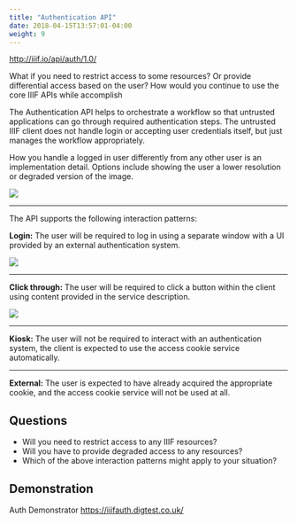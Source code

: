 ```yaml
---
title: "Authentication API"
date: 2018-04-15T13:57:01-04:00
weight: 9
---
```


<!-- #backlog:290 What else should we add to the auth section? -->

http://iiif.io/api/auth/1.0/

What if you need to restrict access to some resources? Or provide differential access based on the user? How would you continue to use the core IIIF APIs while accomplish

The Authentication API helps to orchestrate a workflow so that untrusted applications can go through required authentication steps. The untrusted IIIF client does not handle login or accepting user credentials itself, but just manages the workflow appropriately.

How you handle a logged in user differently from any other user is an implementation detail. Options include showing the user a lower resolution or degraded version of the image.

<!-- #backlog:0 could degraded access also include displaying less metadata about the resource? -->

![](/images/auth-workflow.jpg)

---

The API supports the following interaction patterns:

**Login:**
The user will be required to log in using a separate window with a UI provided by an external authentication system.

![](/images/auth-login.png)

---

**Click through:**
The user will be required to click a button within the client using content provided in the service description.

![](/images/auth-clickthrough.jpg)

---

**Kiosk:**
The user will not be required to interact with an authentication system, the client is expected to use the access cookie service automatically.

---

**External:**
The user is expected to have already acquired the appropriate cookie, and the access cookie service will not be used at all.

## Questions

- Will you need to restrict access to any IIIF resources?
- Will you have to provide degraded access to any resources?
- Which of the above interaction patterns might apply to your situation?

## Demonstration

Auth Demonstrator https://iiifauth.digtest.co.uk/
